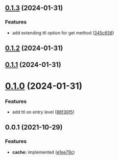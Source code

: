 ## [0.1.3](https://github.com/prostojs/cache/compare/v0.1.2...v0.1.3) (2024-01-31)


### Features

* add extending ttl option for get method ([345c658](https://github.com/prostojs/cache/commit/345c658db6e5695c47521386ca80de4246e98a74))



## [0.1.2](https://github.com/prostojs/cache/compare/v0.1.1...v0.1.2) (2024-01-31)



## [0.1.1](https://github.com/prostojs/cache/compare/v0.1.0...v0.1.1) (2024-01-31)



# [0.1.0](https://github.com/prostojs/cache/compare/v0.0.1...v0.1.0) (2024-01-31)


### Features

* add ttl on entry level ([86f30f5](https://github.com/prostojs/cache/commit/86f30f5a61183c86b775b65b1aa18870fd86a348))



## 0.0.1 (2021-10-29)

### Features

- **cache:** implemented ([e1ee79c](https://github.com/prostojs/cache/commit/e1ee79c3a05283575d8e1c747579ca2a12054bf9))
